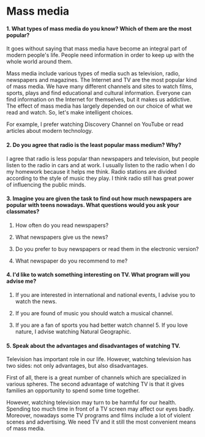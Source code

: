 Mass media
==========

#### 1. What types of mass media do you know? Which of them are the most popular?

It goes without saying that mass media have become an integral part of modern
people's life. People need information in order to keep up with the whole world
around them.

Mass media include various types of media such as television, radio, newspapers
and magazines. The Internet and TV are the most popular kind of mass media. We
have many different channels and sites to watch films, sports, plays and find
educational and cultural information. Everyone can find information on the
Internet for themselves, but it makes us addictive. The effect of mass media has
largely depended on our choice of what we read and watch. So, let's make
intelligent choices.

For example, I prefer watching Discovery Channel on YouTube or read articles
about modern technology.

#### 2. Do you agree that radio is the least popular mass medium? Why?

I agree that radio is less popular than newspapers and television, but people
listen to the radio in cars and at work. I usually listen to the radio when I do
my homework because it helps me think. Radio stations are divided according to
the style of music they play. I think radio still has great power of influencing
the public minds.

#### 3. Imagine you are given the task to find out how much newspapers are popular with teens nowadays. What questions would you ask your classmates?

1.  How often do you read newspapers?

2.  What newspapers give us the news?

3.  Do you prefer to buy newspapers or read them in the electronic version?

4.  What newspaper do you recommend to me?

#### 4. I'd like to watch something interesting on TV. What program will you advise me?

1.  If you are interested in international and national events, I advise you to
    watch the news.

2.  If you are found of music you should watch a musical channel.

3.  If you are a fan of sports you had better watch channel 5. If you love
    nature, I advise watching Natural Geographic.

#### 5. Speak about the advantages and disadvantages of watching TV.

Television has important role in our life. However, watching television has two
sides: not only advantages, but also disadvantages.

First of all, there is a great number of channels which are specialized in
various spheres. The second advantage of watching TV is that it gives families
an opportunity to spend some time together.

However, watching television may turn to be harmful for our health. Spending too
much time in front of a TV screen may affect our eyes badly. Moreover, nowadays
some TV programs and films include a lot of violent scenes and advertising. We
need TV and it still the most convenient means of mass media.
